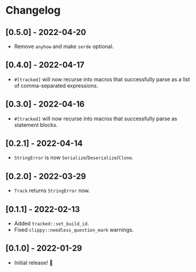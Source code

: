 # Changelog

## [0.5.0] - 2022-04-20

- Remove `anyhow` and make `serde` optional.

## [0.4.0] - 2022-04-17

- `#[tracked]` will now recurse into macros that successfully parse as a list of comma-separated expressions.

## [0.3.0] - 2022-04-16

- `#[tracked]` will now recurse into macros that successfully parse as statement blocks.

## [0.2.1] - 2022-04-14

- `StringError` is now `Serialize`/`Deserialize`/`Clone`.

## [0.2.0] - 2022-03-29

- `Track` returns `StringError` now.

## [0.1.1] - 2022-02-13

- Added `tracked::set_build_id`.
- Fixed `clippy::needless_question_mark` warnings.

## [0.1.0] - 2022-01-29

- Initial release! 🎉
